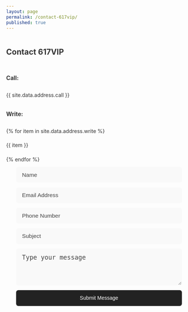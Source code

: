 ```yaml
---
layout: page
permalink: /contact-617vip/
published: true
---
```

<style>
  .form{
    position:relative;
  }
   form{
     width:100%;
     max-width:450px;
     padding:0;
   }
   input,textarea{
    display:block;
    width:100%;
    margin:12.5px auto;
    padding:12.5px 15px;
    font-size:1em !important;
    border-radius:6px;
    border:1px solid transparent;
    outline:none;
    -webkit-appearance:none;
    background-color:#f9f9f9;
    transition: all 0.3s ease-in-out; 
   }
   input:hover,
   input:focus,
   textarea:hover,
   textarea:focus{
     background-color:#fefefe;
     border:1px solid #f7f7f7;
   }
  ::-webkit-input-placeholder{
      color:#444;
      font-size:1.1em !important;
    }
   .form textarea{
     min-height:100px;
     font-size:1.1em !important
   }
   input[type='submit']{
     background-color:#222;
     color:#fff;
     cursor:pointer;
   }
   input[type='submit']:hover{
     opacity:0.8;
     color:#eee;
   }
   .form h2{
     text-align:center;
   }
  .form-widget{
    width:100%;
    min-height:400px;
    max-width: 450px;
    margin:5px auto;
    padding:0;
    position: relative;
  }
  #notification{
    position:absolute;
    width:100%;
    text-align:center;
    top:0;
    left:0;
    padding:7.5px 12.5px;
    font-size:1.1em;
    opacity:0;
    transition: opacity 1s ease-in;
    color:#343434;
    z-index:9999;
  }
  #notification.showing{
    opacity:1;
    background-color:#fafafa;
  }
  .alert {
    margin-bottom: 0;
    font-size:1.1em;
  }
  .alert span{
    color: #111;
  }
  .alert-success .fa{
    color: #DFF2BF;
    margin-right:25px;
  }
  .alert-error .fa{
    margin-right:25px;
    color: #FFBABA;
  }
  .contact-us{
    align-items: stretch;
    color:#333;
  }
  .contact-us h2{
    padding: 15px 0;
    color:#343434;
  }
  .contact-us h3{
    color:#343434;
    font-size: 1.1em;
    font-weight:bold;
    padding: 12.5px 0;
  }
  .contact-us p{
    padding: 7.5px 0;
    color: inherit;
  }
  .alert-loading{
    width:100%;
    text-align:center;
  }
</style>
<section class = 'flex contact-us'>
  <div class="address child third">
    <h2>Contact 617VIP</h2>
    <h3>Call:</h3>
    {{ site.data.address.call }}
    <h3>Write:</h3>
    {% for item in site.data.address.write %}
    <p>{{ item }}</p>
    {% endfor %}
  </div>
  <div class = 'form flex child main'>
    <div class = 'form-widget'>
      <div id = 'notification'></div>
      <form  id = 'contact-form' method = 'POST' action = 'https://formspree.io/{{site.email}}'>
        <input type = 'text' placeholder = 'Name' name = 'Name' class = 'input-field' required>
        <input type = 'email' placeholder = 'Email Address' name = 'Email' class = 'input-field' required>
        <input type = 'number' placeholder = 'Phone Number' name = 'Phone' class = 'input-field'>
        <input type = 'textl' placeholder = 'Subject' name = 'Subject' class = 'input-field'>
        <textarea placeholder = 'Type your message' name = 'Message' class = 'input-field'></textarea>
        <input type = 'submit' value = 'Submit Message'>
      </form>
     </div>
  </div>
</section>
